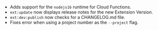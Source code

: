 - Adds support for the `nodejs16` runtime for Cloud Functions.
- `ext:update` now displays release notes for the new Extension Version.
- `ext:dev:publish` now checks for a CHANGELOG.md file.
- Fixes error when using a project number as the `--project` flag.
